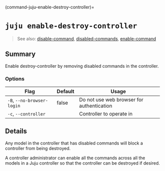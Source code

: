 (command-juju-enable-destroy-controller)=
# `juju enable-destroy-controller`
> See also: [disable-command](#disable-command), [disabled-commands](#disabled-commands), [enable-command](#enable-command)

## Summary
Enable destroy-controller by removing disabled commands in the controller.

### Options
| Flag | Default | Usage |
| --- | --- | --- |
| `-B`, `--no-browser-login` | false | Do not use web browser for authentication |
| `-c`, `--controller` |  | Controller to operate in |

## Details

Any model in the controller that has disabled commands will block a controller
from being destroyed.

A controller administrator can enable all the commands across all the models
in a Juju controller so that the controller can be destroyed if desired.